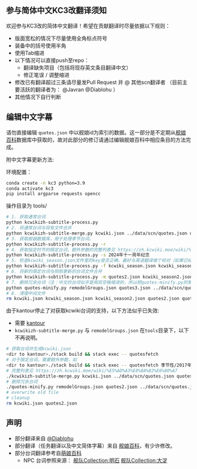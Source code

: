 ## 参与简体中文KC3改翻译须知

欢迎参与KC3改的简体中文翻译！希望在贡献翻译时尽量依据以下规则：

* 版面宽松的情况下尽量使用全角标点符号
* 装备中的括号使用半角
* 使用Tab缩进
* 以下情况可以直接push至repo：
    * 翻译缺失项目（包括将现存英文条目翻译中文）
    * 修正笔误 / 调整缩进
* 修改已有翻译超过三条请尽量发Pull Request 并 @ 其他scn翻译者 （目前主要活跃的翻译者为： @Javran @Diablohu ）
* 其他情况下自行判断

## 编辑中文字幕

请勿直接编辑 `quotes.json` 中以舰娘id为索引的数据。这一部分是不定期从[舰娘百科](http://zh.kcwiki.moe/wiki/%E8%88%B0%E5%A8%98%E7%99%BE%E7%A7%91)数据库中获取的，故对此部分的修订请通过编辑舰娘百科中相应条目的方法完成。

附中文字幕更新方法:

环境配置：
```bash
conda create -n kc3 python=3.9
conda activate kc3
pip install argparse requests opencc
```
操作目录为 tools/
```bash
# 1. 获取通常台词
python kcwikizh-subtitle-process.py
# 2. 将通常台词与现有文件合并
python kcwikizh-subtitle-merge.py kcwiki.json ../data/scn/quotes.json quotes2.json
# 3. 获取舰娘数据库，用于处理季节台词。
python kcwikizh-subtitle-process.py -r
# 4. 获取指定时节的限定台词，额外参数的完整列表见 https://zh.kcwiki.moe/wiki/%E5%AD%A3%E8%8A%82%E6%80%A7
python kcwikizh-subtitle-process.py -s 2024年十一周年纪念
# 5. 检查kcwiki_season.json文件里的key是否正确，最好与英语翻译做个校对（如果已经更新），然后跟KC3Kai同步一下key
python kcwikizh-subtitle-process.py -f kcwiki_season.json kcwiki_season2.json
# 6. 将新的限定台词与刚刚更新的台词文件合并
python kcwikizh-subtitle-process.py -m quotes2.json kcwiki_season2.json quotes3.json
# 7. 删除冗余台词（注：中文的台词似乎是用双空格缩进的，所以把quotes-minify.py的第15行改成 indent = "  "
python quotes-minify.py remodelGroups.json quotes3.json ../data/scn/quotes.json
# 8. 清理中间文件
rm kcwiki.json kcwiki_season.json kcwiki_season2.json quotes2.json quotes3.json kcwiki_ship_id_map.json
```

由于kantour停止了对获取kcwiki台词的支持，以下方法似乎已失效:

- 需要 [kantour](https://github.com/Javran/kantour)
- `kcwikizh-subtitle-merge.py` 与 `remodelGroups.json` 在`tools`目录下，以下不再说明。

```bash
# 获取台词并生成kcwiki.json
<dir to kantour>./stack build && stack exec -- quotesfetch
# 对于限定台词，需要额外参数，如
<dir to kantour>./stack build && stack exec -- quotesfetch 季节性/2017年女儿节
# 完整列表见 https://zh.kcwiki.moe/wiki/%E5%AD%A3%E8%8A%82%E6%80%A7
./kcwikizh-subtitle-merge.py kcwiki.json ../data/scn/quotes.json quotes2.json
# 删除冗余台词
./quotes-minify.py remodelGroups.json quotes2.json ../data/scn/quotes.json
# overwrite old file
# cleanup
rm kcwiki.json quotes2.json
```

## 声明

* 部分翻译来自 [@Diablohu](http://diablohu.com)
* 部分翻译（任务翻译以及中文简体字幕）来自 [舰娘百科](http://zh.kcwiki.moe)，有少许修改。
* 部分台词翻译参考自[萌娘百科](https://zh.moegirl.org)
    - NPC 台词参照来源： [舰队Collection:明石](https://zh.moegirl.org/%E8%88%B0%E9%98%9FCollection:%E6%98%8E%E7%9F%B3) [舰队Collection:大淀](https://zh.moegirl.org/%E8%88%B0%E9%98%9FCollection:%E5%A4%A7%E6%B7%80)
